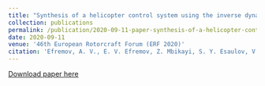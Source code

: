 ```yaml
---
title: "Synthesis of a helicopter control system using the inverse dynamics and its upgrade with the sidestick controller."
collection: publications
permalink: /publication/2020-09-11-paper-synthesis-of-a-helicopter-control-system
date: 2020-09-11
venue: '46th European Rotorcraft Forum (ERF 2020)'
citation: 'Efremov, A. V., E. V. Efremov, Z. Mbikayi, S. Y. Esaulov, V. A. Ivchin, and M. I. Myasnikov. &quot;Synthesis of a helicopter control system using inverse dynamics and its upgrade with the use of a sidestick controller.&quot; <i> 46th European Rotorcraft Forum, ERF 2020 </i>, pp. 9-17. 2020.'
---
```


[Download paper here](https://zmbikayi.github.io/files/Synthesis_of_a_helicopter_control_system.pdf)